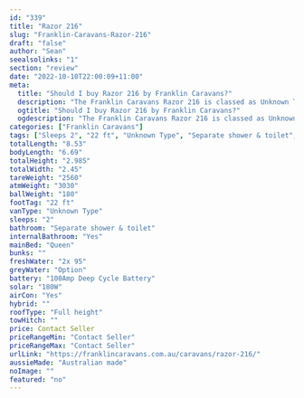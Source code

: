 ```yaml
---
id: "339"
title: "Razor 216"
slug: "Franklin-Caravans-Razor-216"
draft: "false"
author: "Sean"
seealsolinks: "1"
section: "review"
date: "2022-10-10T22:00:09+11:00"
meta:
  title: "Should I buy Razor 216 by Franklin Caravans?"
  description: "The Franklin Caravans Razor 216 is classed as Unknown Type, and sleeps 2 people. It is Australian made and comes in at 22 ft. It generally has Separate shower & toilet."
  ogtitle: "Should I buy Razor 216 by Franklin Caravans?"
  ogdescription: "The Franklin Caravans Razor 216 is classed as Unknown Type, and sleeps 2 people. It is Australian made and comes in at 22 ft. It generally has Separate shower & toilet."
categories: ["Franklin Caravans"]
tags: ["Sleeps 2", "22 ft", "Unknown Type", "Separate shower & toilet", "Full height", "Price Unknown", "Australian made"]
totalLength: "8.53"
bodyLength: "6.69"
totalHeight: "2.985"
totalWidth: "2.45"
tareWeight: "2560"
atmWeight: "3030"
ballWeight: "180"
footTag: "22 ft"
vanType: "Unknown Type"
sleeps: "2"
bathroom: "Separate shower & toilet"
internalBathroom: "Yes"
mainBed: "Queen"
bunks: ""
freshWater: "2x 95"
greyWater: "Option"
battery: "100Amp Deep Cycle Battery"
solar: "180W"
airCon: "Yes"
hybrid: ""
roofType: "Full height"
towHitch: ""
price: Contact Seller
priceRangeMin: "Contact Seller"
priceRangeMax: "Contact Seller"
urlLink: "https://franklincaravans.com.au/caravans/razor-216/"
aussieMade: "Australian made"
noImage: ""
featured: "no"
---
```

